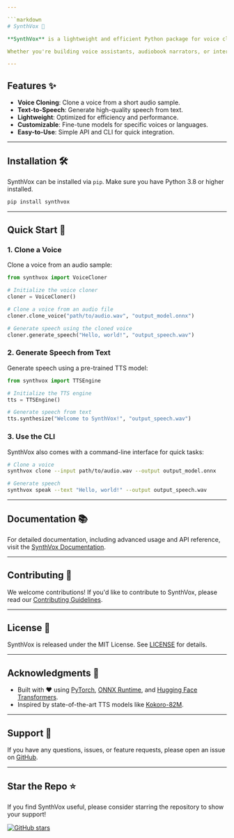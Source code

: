 ```yaml
---

```markdown
# SynthVox 🎤

**SynthVox** is a lightweight and efficient Python package for voice cloning and text-to-speech (TTS) synthesis. Built on state-of-the-art TTS models, SynthVox allows you to clone voices, generate speech from text, and create personalized voice experiences with ease.

Whether you're building voice assistants, audiobook narrators, or interactive voice applications, SynthVox provides the tools you need to bring your ideas to life.

---
```


## Features ✨

- **Voice Cloning**: Clone a voice from a short audio sample.
- **Text-to-Speech**: Generate high-quality speech from text.
- **Lightweight**: Optimized for efficiency and performance.
- **Customizable**: Fine-tune models for specific voices or languages.
- **Easy-to-Use**: Simple API and CLI for quick integration.

---

## Installation 🛠️

SynthVox can be installed via `pip`. Make sure you have Python 3.8 or higher installed.

```bash
pip install synthvox
```

---

## Quick Start 🚀

### 1. Clone a Voice
Clone a voice from an audio sample:

```python
from synthvox import VoiceCloner

# Initialize the voice cloner
cloner = VoiceCloner()

# Clone a voice from an audio file
cloner.clone_voice("path/to/audio.wav", "output_model.onnx")

# Generate speech using the cloned voice
cloner.generate_speech("Hello, world!", "output_speech.wav")
```

### 2. Generate Speech from Text
Generate speech using a pre-trained TTS model:

```python
from synthvox import TTSEngine

# Initialize the TTS engine
tts = TTSEngine()

# Generate speech from text
tts.synthesize("Welcome to SynthVox!", "output_speech.wav")
```

### 3. Use the CLI
SynthVox also comes with a command-line interface for quick tasks:

```bash
# Clone a voice
synthvox clone --input path/to/audio.wav --output output_model.onnx

# Generate speech
synthvox speak --text "Hello, world!" --output output_speech.wav
```

---

## Documentation 📚

For detailed documentation, including advanced usage and API reference, visit the [SynthVox Documentation](https://github.com/elee02/synthvox#readme).

---

## Contributing 🤝

We welcome contributions! If you'd like to contribute to SynthVox, please read our [Contributing Guidelines](CONTRIBUTING.md).

---

## License 📜

SynthVox is released under the MIT License. See [LICENSE](LICENSE) for details.

---

## Acknowledgments 🙏

- Built with ❤️ using [PyTorch](https://pytorch.org/), [ONNX Runtime](https://onnxruntime.ai/), and [Hugging Face Transformers](https://huggingface.co/).
- Inspired by state-of-the-art TTS models like [Kokoro-82M](https://huggingface.co/hexgrad/Kokoro-82M).

---

## Support 💬

If you have any questions, issues, or feature requests, please open an issue on [GitHub](https://github.com/elee02/synthvox/issues).

---

## Star the Repo ⭐

If you find SynthVox useful, please consider starring the repository to show your support!

[![GitHub stars](https://img.shields.io/github/stars/elee02/synthvox?style=social)](https://github.com/elee02/synthvox)
```